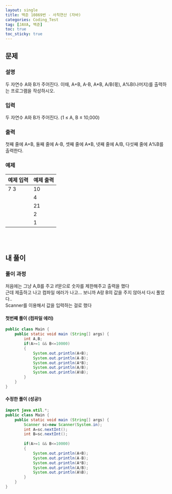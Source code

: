 ```yaml
---
layout: single
title: 백준 10869번 - 사칙연산 (자바)
categories: Coding_Test
tag: [JAVA, 백준]
toc: true
toc_sticky: true
---
```


## 문제
### 설명
두 자연수 A와 B가 주어진다. 이때, A+B, A-B, A*B, A/B(몫), A%B(나머지)를 출력하는 프로그램을 작성하시오. 

### 입력
두 자연수 A와 B가 주어진다. (1 ≤ A, B ≤ 10,000)

### 출력
첫째 줄에 A+B, 둘째 줄에 A-B, 셋째 줄에 A*B, 넷째 줄에 A/B, 다섯째 줄에 A%B를 출력한다.

### 예제

|예제 입력|예제 출력|
|---|---|
|7 3|10|
| |4|
| |21|
| |2|
| |1|

<br/><br/>

## 내 풀이
### 풀이 과정
처음에는 그냥 A,B를 주고 if문으로 숫자를 제한해주고 출력을 했다 <br/>
근데 제출하고 나고 컴파일 에러가 나고... 보니까 A랑 B의 값을 주지 않아서 다시 풀었다.. <br/>
Scanner를 이용해서 값을 입력하는 걸로 했다

#### 첫번째 풀이 (컴파일 에러)
```java
public class Main {
    public static void main (String[] args) {
        int A,B;
        if(A>=1 && B<=10000)
        {
            System.out.println(A+B);
            System.out.println(A-B);
            System.out.println(A*B);
            System.out.println(A/B);
            System.out.println(A%B);
        }
    }
}
```

#### 수정한 풀이 (성공!)
```java
import java.util.*;
public class Main {
    public static void main (String[] args) {
        Scanner sc=new Scanner(System.in);
        int A=sc.nextInt();
        int B=sc.nextInt();
        
        if(A>=1 && B<=10000)
        {
            System.out.println(A+B);
            System.out.println(A-B);
            System.out.println(A*B);
            System.out.println(A/B);
            System.out.println(A%B);
        }
    }
}
```